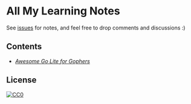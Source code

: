 # All My Learning Notes

See [issues](https://github.com/ShevaXu/notes/issues) for notes, and feel free to drop comments and discussions :)

## Contents

* [*Awesome Go Lite for Gophers*](https://github.com/ShevaXu/notes/issues/1)

## License

[![CC0](http://mirrors.creativecommons.org/presskit/buttons/88x31/svg/cc-zero.svg)](https://creativecommons.org/publicdomain/zero/1.0/)
